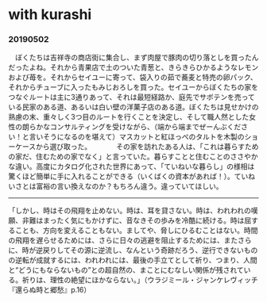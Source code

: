 # with kurashi
### 20190502

　ぼくたちは吉祥寺の商店街に集合し、まず肉屋で豚肉の切り落としを買ったんだったよね。それから青果店で土のついた青葱と、きらきらひかるようなレモンおよび苺を。それからセイユーに寄って、袋入りの茹で蕎麦と特売の卵パック、それからチューブに入ったもみじおろしを買った。セイユーからぼくたちの家をつなぐルートは主に3通りあって、それは最短経路か、庭先でサボテンを売っている民家のある道、あるいは白い壁の洋菓子店のある道。ぼくたちは見せかけの熟慮の末、重々しく3つ目のルートを行くことを決定し、そして職人然とした女性の朗らかなコンサルティングを受けながら、（端から端までぜーんぶください！と言いそうになるのを堪えて）マスカットと紅ほっぺのタルトを木製のショーケースから選び取った。
　　
　その家を訪れたある人は、「これは暮らすための家だ、住むための家でなく」と言っていた。暮らすことと住むことのささやかな違い。高度にカタログ化された世界にあって、「ていねいな暮らし」の様相は驚くほど簡単に手に入れることができる（いくばくの資本があれば！）。ていねいさとは富裕の言い換えなのか？もちろん違う。違っていてほしい。





***

「しかし、時はその飛翔を止めない。時は、耳を貸さない。時は、われわれの嘆願、非難はまったく気にもかけずに、音なきその歩みを冷酷に続ける。時は屈することも、方向を変えることもない。ましてや、脅しにひるむことはない。時間の飛翔を遅らせるためには、さらに日々の逃避を阻止するためには、またさらに、時が逆戻りしてその源に逆流し、なんという奇跡だろう、逆行できないものの逆転が成就するには、われわれには、最後の手立てとして祈り、つまり、人間と“どうにもならないもの”との超自然の、まことにむなしい関係が残されている。祈りは、理性の絶望にほかならない。」（ウラジミール・ジャンケレヴィッチ『還らぬ時と郷愁』p.16）
